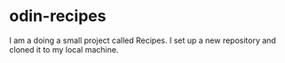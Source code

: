# odin-recipes
I am a doing a small project called Recipes.
I set up a new repository and cloned it to my local machine.